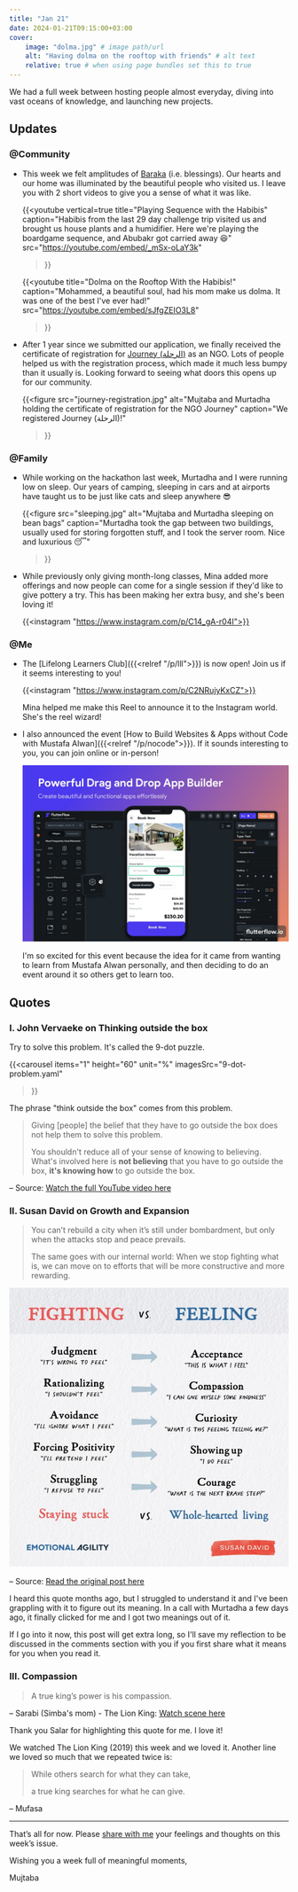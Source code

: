 ```yaml
---
title: "Jan 21"
date: 2024-01-21T09:15:00+03:00
cover:
    image: "dolma.jpg" # image path/url
    alt: "Having dolma on the rooftop with friends" # alt text
    relative: true # when using page bundles set this to true
---
```

We had a full week between hosting people almost everyday, diving into vast oceans of
knowledge, and launching new projects.

## Updates

### @Community

- This week we felt amplitudes of
  [Baraka](http://www.almirajsuficentre.org.au/qamus/app/single/240)
  (i.e. blessings). Our hearts and our home was illuminated by the beautiful people
  who visited us.  I leave you with 2 short videos to give you a sense of what it was
  like.

  {{<youtube
    vertical=true
    title="Playing Sequence with the Habibis"
    caption="Habibis from the last 29 day challenge trip visited us and brought us house plants and a humidifier. Here we're playing the boardgame sequence, and Abubakr got carried away 😆"
    src="https://youtube.com/embed/_mSx-oLaY3k"
  >}}

  {{<youtube
    title="Dolma on the Rooftop With the Habibis!"
    caption="Mohammed, a beautiful soul, had his mom make us dolma. It was one of the best I've ever had!"
    src="https://youtube.com/embed/sJfgZEIO3L8"
  >}}
- After 1 year since we submitted our application, we finally received the
  certificate of registration for
  [Journey (الرحلة)](https://www.instagram.com/journey.iq/) as an NGO.
  Lots of people helped us with the registration process, which made it much less
  bumpy than it usually is. Looking forward to seeing what doors this opens up for
  our community.

  {{<figure
    src="journey-registration.jpg"
    alt="Mujtaba and Murtadha holding the certificate of registration for the NGO Journey"
    caption="We registered Journey (الرحلة)!"
  >}}

### @Family

- While working on the hackathon last week, Murtadha and I were running low on sleep.
  Our years of camping, sleeping in cars and at airports have taught us to be just
  like cats and sleep anywhere 😎

  {{<figure
    src="sleeping.jpg"
    alt="Mujtaba and Murtadha sleeping on bean bags"
    caption="Murtadha took the gap between two buildings, usually used for storing forgotten stuff, and I took the server room. Nice and luxurious 😴"
  >}}

- While previously only giving month-long classes, Mina added more offerings and
  now people can come for a single session if they'd like to give pottery a try. This
  has been making her extra busy, and she's been loving it!

  {{<instagram "https://www.instagram.com/p/C14_gA-r04I">}}

### @Me

- The [Lifelong Learners Club]({{<relref "/p/lll">}}) is now open! Join us if it
  seems interesting to you!

  {{<instagram "https://www.instagram.com/p/C2NRujyKxCZ">}}

  Mina helped me make this Reel to announce it to the Instagram world. She's the reel
  wizard!

- I also announced the event
  [How to Build Websites & Apps without Code with Mustafa Alwan]({{<relref "/p/nocode">}}).
  If it sounds interesting to you, you can join online or in-person!

  ![FlutterFlow, a website for creating apps using drag-and-drop](flutter-flow.jpg)

  I'm so excited for this event because the idea for it came from wanting to learn
  from Mustafa Alwan personally, and then deciding to do an event around it so others
  get to learn too.

## Quotes

### I. John Vervaeke on Thinking outside the box

Try to solve this problem. It's called the 9-dot puzzle.

{{<carousel
  items="1"
  height="60"
  unit="%"
  imagesSrc="9-dot-problem.yaml"
>}}

The phrase "think outside the box" comes from this problem.

> Giving [people] the belief that they have to go outside the box does not help them to
> solve this problem.
>
> You shouldn't reduce all of your sense of knowing to believing. What's involved
> here is **not believing** that you have to go outside the box, **it's knowing how**
> to go outside the box.

– Source: [Watch the full YouTube video here](https://youtu.be/54l8_ewcOlY?si=r-aU2t_w6POAUYpU&t=3057)

### II. Susan David on Growth and Expansion

> You can’t rebuild a city when it’s still under bombardment, but only when the
> attacks stop and peace prevails.
>
> The same goes with our internal world: When we stop fighting what is, we can move
> on to efforts that will be more constructive and more rewarding.

![Fighting vs. Feeling](fighting-vs-feeling.jpg)

– Source: [Read the original post here](https://www.linkedin.com/posts/susanadavidphd_you-cant-rebuild-a-city-when-its-still-activity-6868911833823133696-EU80)

I heard this quote months ago, but I struggled to understand it and I've been
grappling with it to figure out its meaning. In a call with Murtadha a few days ago,
it finally clicked for me and I got two meanings out of it.

If I go into it now, this post will get extra long, so I'll save my reflection to be
discussed in the comments section with you if you first share what it means for you
when you read it.

### III. Compassion

> A true king’s power is his compassion.

– Sarabi (Simba's mom) - The Lion King: [Watch scene here](https://getyarn.io/yarn-clip/acefbf92-61fa-4eb6-b736-7ad0e283ad2a)

Thank you Salar for highlighting this quote for me. I love it!

We watched The Lion King (2019) this week and we loved it. Another line we loved so
much that we repeated twice is:

> While others search for what they can take,
>
> a true king searches for what he can give.

– Mufasa

---

That’s all for now. Please [share with me](https://t.me/mujzuh) your feelings and thoughts on this week’s issue.

Wishing you a week full of meaningful moments,

Mujtaba
